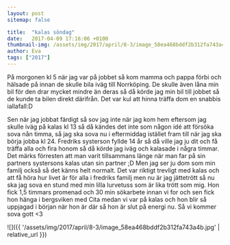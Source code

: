 ```yaml
---
layout: post
sitemap: false

title:  "kalas söndag"
date:   2017-04-09 17:16:06 +0100
thumbnail-img: /assets/img/2017/april/8-3/image_58ea468bddf2b312fa743a4b.jpg
author: Eva
tags: ["2017"]
---
```


På morgonen kl 5 när jag var på jobbet så kom mamma och pappa förbi och hälsade på innan de skulle bila iväg till Norrköping. De skulle även låna min bil för den drar mycket mindre än deras så då körde jag min bil till jobbet så de kunde ta bilen direkt därifrån. Det var kul att hinna träffa dom en snabbis iallafall:D 

Sen när jag jobbat färdigt så sov jag inte när jag kom hem eftersom jag skulle iväg på kalas kl 13 så då kändes det inte som någon idé att försöka sova nån timma, så jag ska sova nu i eftermiddag istället fram till när jag ska börja jobba kl 24. Fredriks systerson fyllde 14 år så då ville jag ju dit och få träffa alla och fira honom så då körde jag iväg och kalasade i några timmar. Det märks förresten att man varit tillsammans länge när man far på sin partners systersons kalas utan sin partner ;D Men jag ser ju dom som min familj också så det känns helt normalt. Det var riktigt trevligt med kalas och att få höra hur livet är för alla i fredriks familj men nu är jag jättetrött så nu ska jag sova en stund med min lilla lurvetuss som är lika trött som mig. Hon fick 1,5 timmars promenad och 30 min sökarbete innan vi for och sen fick hon hänga i bergsviken med Cita medan vi var på kalas och hon blir så uppjagad i början när hon är där så hon är slut på energi nu. Så vi kommer sova gott <3

![]({{ '/assets/img/2017/april/8-3/image_58ea468bddf2b312fa743a4b.jpg'  | relative_url }})

